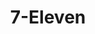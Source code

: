 ---
title: "7-Eleven"
url: /escondido/7-eleven-north-escondido-blvd-decatur-way/
shop: Lebensmittel
---